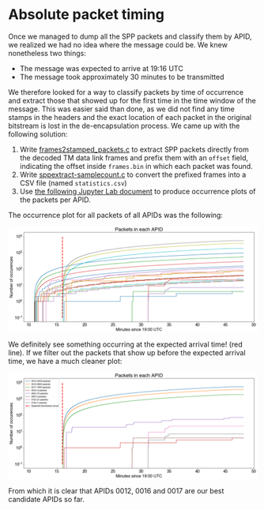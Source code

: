 # Absolute packet timing
Once we managed to dump all the SPP packets and classify them by APID, we realized we had no idea where the message could be. We knew nonetheless two things:

* The message was expected to arrive at 19:16 UTC 
* The message took approximately 30 minutes to be transmitted

We therefore looked for a way to classify packets by time of occurrence and extract those that showed up for the first time in the time window of the message. This was easier said than done, as we did not find any time stamps in the headers and the exact location of each packet in the original bitstream is lost in the de-encapsulation process. We came up with the following solution:

1. Write [frames2stamped_packets.c](tools/frames2stamped_packets.c) to extract SPP packets directly from the decoded TM data link frames and prefix them with an `offset` field, indicating the offset inside `frames.bin` in which each packet was found.
2. Write [sppextract-samplecount.c](tools/sppextract-samplecount.c) to convert the prefixed frames into a CSV file (named `statistics.csv`)
3. Use [the following Jupyter Lab document](tools/TimingAnalysis.ipynb) to produce occurrence plots of the packets per APID.

The occurrence plot for all packets of all APIDs was the following:

<img src="../visual/perapid.png" align="center" />

We definitely see something occurring at the expected arrival time! (red line). If we filter out the packets that show up before the expected arrival time, we have a much cleaner plot:

<img src="../visual/perapid_filter.png" align="center" />

From which it is clear that APIDs 0012, 0016 and 0017 are our best candidate APIDs so far.
